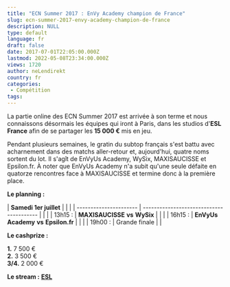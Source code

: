 ```yaml
---
title: "ECN Summer 2017 : EnVy Academy champion de France"
slug: ecn-summer-2017-envy-academy-champion-de-france
description: NULL
type: default
language: fr
draft: false
date: 2017-07-01T22:05:00.000Z
lastmod: 2022-05-08T23:34:00.000Z
views: 1720
author: neLendirekt
country: fr
categories:
 - Compétition
tags:
---
```

La partie online des ECN Summer 2017 est arrivée à son terme et nous connaissons désormais les équipes qui iront à Paris, dans les studios d'**ESL France** afin de se partager les **15 000 €** mis en jeu.

Pendant plusieurs semaines, le gratin du subtop français s'est battu avec acharnement dans des matchs aller-retour et, aujourd'hui, quatre noms sortent du lot. Il s'agît de EnVyUs Academy, WySix, MAXISAUCISSE et Epsilon.fr. À noter que EnVyUs Academy n'a subit qu'une seule défaite en quatorze rencontres face à MAXISAUCISSE et termine donc à la première place.

  
**Le planning :**

| **Samedi 1er juillet** |                                          |  |
| ---------------------- | ---------------------------------------- |  |
| |  13h15 :             | **MAXISAUCISSE** **vs** **WySix**        |  |
| |  16h15 :             | **EnVyUs Academy** **vs** **Epsilon.fr** |  |
| |  19h00 :             | Grande finale                            |  |

**Le cashprize :**

**1.** 7 500 €  
**2.** 3 500 €  
**3/4.** 2 000 €

**Le stream :** **[ESL](https://www.twitch.tv/esl%5Fcsgo%5Ffr)**
